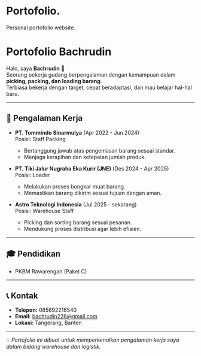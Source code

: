 # Portofolio.
Personal portofolio website.
# Portofolio Bachrudin

Halo, saya **Bachrudin** 👋  
Seorang pekerja gudang berpengalaman dengan kemampuan dalam **picking, packing, dan loading barang**.  
Terbiasa bekerja dengan target, cepat beradaptasi, dan mau belajar hal-hal baru.

---

## 📌 Pengalaman Kerja
- **PT. Tommindo Sinarmulya** (Apr 2022 - Jun 2024)  
  Posisi: Staff Packing  
  - Bertanggung jawab atas pengemasan barang sesuai standar.
  - Menjaga kerapihan dan ketepatan jumlah produk.

- **PT. Tiki Jalur Nugraha Eka Kurir (JNE)** (Des 2024 - Apr 2025)  
  Posisi: Loader  
  - Melakukan proses bongkar muat barang.
  - Memastikan barang dikirim sesuai tujuan dengan aman.

- **Astro Teknologi Indonesia** (Jul 2025 - sekarang)  
  Posisi: Warehouse Staff  
  - Picking dan sorting barang sesuai pesanan.
  - Mendukung proses distribusi agar lebih efisien.

---

## 🎓 Pendidikan
- PKBM Rawarengan (Paket C)

---

## 📞 Kontak
- **Telepon:** 085692216540  
- **Email:** bachrudin226@gmail.com  
- **Lokasi:** Tangerang, Banten  

---

💡 *Portofolio ini dibuat untuk memperkenalkan pengalaman kerja saya dalam bidang warehouse dan logistik.*
